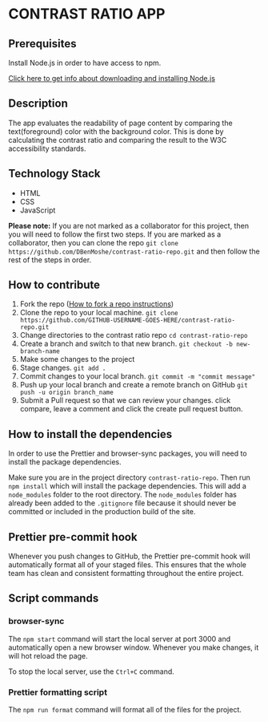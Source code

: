 # CONTRAST RATIO APP

## Prerequisites

Install Node.js in order to have access to npm.

[Click here to get info about downloading and installing Node.js](https://docs.npmjs.com/downloading-and-installing-node-js-and-npm)

## Description

The app evaluates the readability of page content by comparing the text(foreground) color with the background color. This is done by calculating the contrast ratio and comparing the result to the W3C accessibility standards.

## Technology Stack

- HTML
- CSS
- JavaScript

**Please note:** If you are not marked as a collaborator for this project, then you will need to follow the first two steps. If you are marked as a collaborator, then you can clone the repo `git clone https://github.com/DBenMoshe/contrast-ratio-repo.git` and then follow the rest of the steps in order.

## How to contribute

1.  Fork the repo ([How to fork a repo instructions](https://docs.github.com/en/get-started/quickstart/fork-a-repo))
2.  Clone the repo to your local machine. `git clone https://github.com/GITHUB-USERNAME-GOES-HERE/contrast-ratio-repo.git`
3.  Change directories to the contrast ratio repo `cd contrast-ratio-repo`
4.  Create a branch and switch to that new branch. `git checkout -b new-branch-name`
5.  Make some changes to the project
6.  Stage changes. `git add .`
7.  Commit changes to your local branch. `git commit -m "commit message"`
8.  Push up your local branch and create a remote branch on GitHub `git push -u origin branch_name`
9.  Submit a Pull request so that we can review your changes. click compare, leave a comment and click the create pull request button.

## How to install the dependencies

In order to use the Prettier and browser-sync packages, you will need to install the package dependencies.

Make sure you are in the project directory `contrast-ratio-repo`.
Then run `npm install` which will install the package dependencies.
This will add a `node_modules` folder to the root directory.
The `node_modules` folder has already been added to the `.gitignore` file because it should never be committed or included in the production build of the site.

## Prettier pre-commit hook

Whenever you push changes to GitHub, the Prettier pre-commit hook will automatically format all of your staged files. This ensures that the whole team has clean and consistent formatting throughout the entire project.

## Script commands

### browser-sync

The `npm start` command will start the local server at port 3000 and automatically open a new browser window. Whenever you make changes, it will hot reload the page.

To stop the local server, use the `Ctrl+C` command.

### Prettier formatting script

The `npm run format` command will format all of the files for the project.

